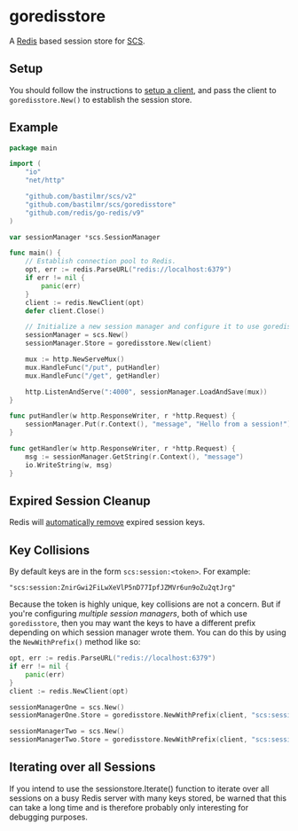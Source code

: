 # goredisstore

A [Redis](github.com/redis/go-redis/v9) based session store for [SCS](https://github.com/bastilmr/scs).

## Setup

You should follow the instructions to [setup a client](https://pkg.go.dev/github.com/redis/go-redis/v9#NewClient), and pass the client to `goredisstore.New()` to establish the session store.

## Example

```go
package main

import (
	"io"
	"net/http"

	"github.com/bastilmr/scs/v2"
	"github.com/bastilmr/scs/goredisstore"
	"github.com/redis/go-redis/v9"
)

var sessionManager *scs.SessionManager

func main() {
	// Establish connection pool to Redis.
	opt, err := redis.ParseURL("redis://localhost:6379")
	if err != nil {
		panic(err)
	}
	client := redis.NewClient(opt)
	defer client.Close()

	// Initialize a new session manager and configure it to use goredisstore as the session store.
	sessionManager = scs.New()
	sessionManager.Store = goredisstore.New(client)

	mux := http.NewServeMux()
	mux.HandleFunc("/put", putHandler)
	mux.HandleFunc("/get", getHandler)

	http.ListenAndServe(":4000", sessionManager.LoadAndSave(mux))
}

func putHandler(w http.ResponseWriter, r *http.Request) {
	sessionManager.Put(r.Context(), "message", "Hello from a session!")
}

func getHandler(w http.ResponseWriter, r *http.Request) {
	msg := sessionManager.GetString(r.Context(), "message")
	io.WriteString(w, msg)
}
```

## Expired Session Cleanup

Redis will [automatically remove](http://redis.io/commands/expire#how-redis-expires-keys) expired session keys.

## Key Collisions

By default keys are in the form `scs:session:<token>`. For example:

```
"scs:session:ZnirGwi2FiLwXeVlP5nD77IpfJZMVr6un9oZu2qtJrg"
```

Because the token is highly unique, key collisions are not a concern. But if you're configuring *multiple session managers*, both of which use `goredisstore`, then you may want the keys to have a different prefix depending on which session manager wrote them. You can do this by using the `NewWithPrefix()` method like so:

```go
opt, err := redis.ParseURL("redis://localhost:6379")
if err != nil {
    panic(err)
}
client := redis.NewClient(opt)

sessionManagerOne = scs.New()
sessionManagerOne.Store = goredisstore.NewWithPrefix(client, "scs:session:1:")

sessionManagerTwo = scs.New()
sessionManagerTwo.Store = goredisstore.NewWithPrefix(client, "scs:session:2:")
```
## Iterating over all Sessions

If you intend to use the sessionstore.Iterate() function to iterate over all
sessions on a busy Redis server with many keys stored, be warned that this
can take a long time and is therefore probably only interesting for debugging
purposes.
